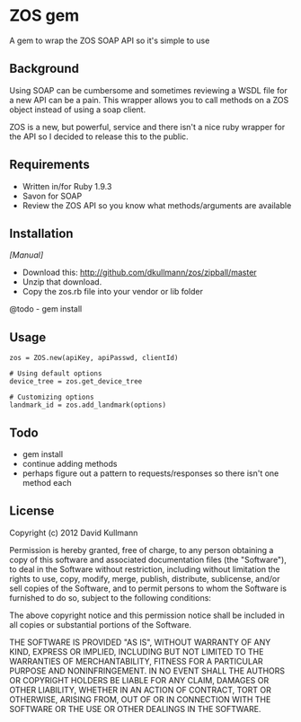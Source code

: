# ZOS gem

A gem to wrap the ZOS SOAP API so it's simple to use

## Background

Using SOAP can be cumbersome and sometimes reviewing a WSDL file for a new API can be a pain. This wrapper allows you to call methods on a ZOS object instead of using a soap client.

ZOS is a new, but powerful, service and there isn't a nice ruby wrapper for the API so I decided to release this to the public.

## Requirements

* Written in/for Ruby 1.9.3
* Savon for SOAP
* Review the ZOS API so you know what methods/arguments are available

## Installation

_[Manual]_

* Download this: http://github.com/dkullmann/zos/zipball/master
* Unzip that download.
* Copy the zos.rb file into your vendor or lib folder

@todo - gem install

## Usage

	zos = ZOS.new(apiKey, apiPasswd, clientId)

	# Using default options
	device_tree = zos.get_device_tree

	# Customizing options
	landmark_id = zos.add_landmark(options)


## Todo

* gem install
* continue adding methods
* perhaps figure out a pattern to requests/responses so there isn't one method each

## License

Copyright (c) 2012 David Kullmann

Permission is hereby granted, free of charge, to any person obtaining a copy
of this software and associated documentation files (the "Software"), to deal
in the Software without restriction, including without limitation the rights
to use, copy, modify, merge, publish, distribute, sublicense, and/or sell
copies of the Software, and to permit persons to whom the Software is
furnished to do so, subject to the following conditions:

The above copyright notice and this permission notice shall be included in
all copies or substantial portions of the Software.

THE SOFTWARE IS PROVIDED "AS IS", WITHOUT WARRANTY OF ANY KIND, EXPRESS OR
IMPLIED, INCLUDING BUT NOT LIMITED TO THE WARRANTIES OF MERCHANTABILITY,
FITNESS FOR A PARTICULAR PURPOSE AND NONINFRINGEMENT. IN NO EVENT SHALL THE
AUTHORS OR COPYRIGHT HOLDERS BE LIABLE FOR ANY CLAIM, DAMAGES OR OTHER
LIABILITY, WHETHER IN AN ACTION OF CONTRACT, TORT OR OTHERWISE, ARISING FROM,
OUT OF OR IN CONNECTION WITH THE SOFTWARE OR THE USE OR OTHER DEALINGS IN
THE SOFTWARE.